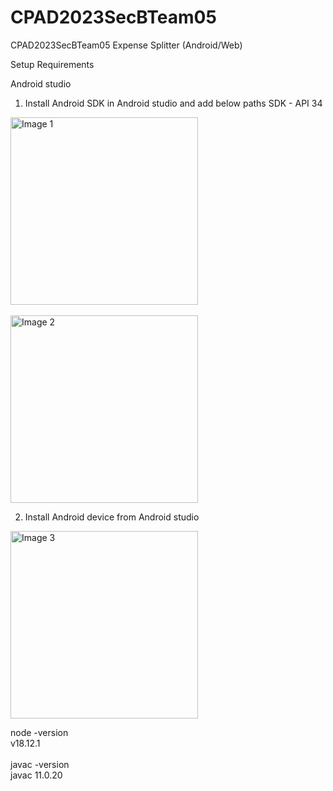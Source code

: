 # CPAD2023SecBTeam05
CPAD2023SecBTeam05
Expense Splitter (Android/Web)


Setup Requirements

Android studio

1) Install Android SDK in Android studio and add below paths
SDK - API 34
<img src="https://github.com/CPAD2023/CPAD2023SecBTeam05/assets/51479725/1552f536-11c7-4b4a-b99a-34a63a88c109" alt="Image 1" width="300"/>
<br><br>
<img src="https://github.com/CPAD2023/CPAD2023SecBTeam05/assets/51479725/e8ccbf00-2fd7-4861-926e-ee38fd91785b" alt="Image 2" width="300"/>

2) Install Android device from Android studio
<img src="https://github.com/CPAD2023/CPAD2023SecBTeam05/assets/51479725/1a083a64-72bc-4e7d-a81c-35ef57c3e339" alt="Image 3" width="300"/>


node -version<br>
v18.12.1
<br><br>
javac -version<br>
javac 11.0.20
